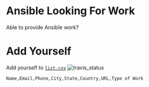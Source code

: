 Ansible Looking For Work
========================

Able to provide Ansible work?

Add Yourself
============

Add yourself to [`list.csv`](list.csv) ![travis_status](https://travis-ci.org/goozbach/ansible-LFW.svg?branch=master)

    Name,Email,Phone,City,State,Country,URL,Type of Work
